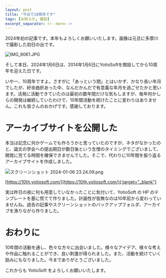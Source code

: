 ```yaml
---
layout: post
title: "今日で10周年です"
tags: [お知らせ, 雑談]
excerpt_separator: <!--more-->
---
```


2024年初の記事です。本年もよろしくお願いいたします。画像は元旦に多摩川で撮影した初日の出です。

![IMG_9061.JPG](..\..\..\assets\img\post\2024-01-06\IMG_9061.JPG)



そして本日、2024年1月6日は、2014年1月6日にYotioSoftを開設してから10周年を迎えた日です。

いやー、10周年ですよ。さすがに「あっという間」とはいかず、かなり長い年月でしたが、紆余曲折あった中、なんだかんだで有意義な年月を過ごせたかと思います。活発に活動できていたのは最初の数年間だけな気もしますが、毎年何かしらの開発は継続していたわけで、10年間活動を続けたことに変わりはありません。これも皆さんのおかげです。感謝しております。

<!--more-->

# アーカイブサイトを公開した

本当は記念に何かゲームでも作ろうかと思っていたのですが、ネタがなかったのと、論文の学会への提出期日が数日後という生憎のタイミングでございまして、開発に充てる時間を確保できませんでした。そこで、代わりに10年間を振り返るアーカイブサイトを作成しました。

![スクリーンショット 2024-01-06 23.24.09.png](../../../assets/img/post/2024-01-06/スクリーンショット%202024-01-06%2023.24.09.png)

[https://10th.yotiosoft.com/](https://10th.yotiosoft.com/){:target="_blank"}

実は昨日の夜に何も用意していなかったことに気付いて、YotioSoft の HP のテンプレートを基に慌てて作りました。計画性が皆無なのは10年前から変わっていませんね。過去の記事やスクリーンショットのバックアップフォルダ、アーカイブを漁りながら作りました。

# おわりに

10年間の活動を通し、色々な方々に出会いました。様々なアイデア、様々な考えや作品に触れることができ、良い刺激が得られました。また、活動を続けていく励みにもなりました。今までありがとうございました。

これからも YotioSoft をよろしくお願いいたします。
